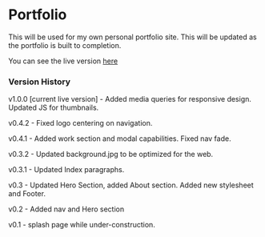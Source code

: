 Portfolio
=========

This will be used for my own personal portfolio site. This will be updated as the portfolio is built to completion.

You can see the live version [here](http://www.caleb-cox.com)

### Version History

v1.0.0 [current live version] - Added media queries for responsive design. Updated JS for thumbnails.

v0.4.2 - Fixed logo centering on navigation.

v0.4.1 - Added work section and modal capabilities. Fixed nav fade.

v0.3.2 - Updated background.jpg to be optimized for the web.

v0.3.1 - Updated Index paragraphs.

v0.3 - Updated Hero Section, added About section. Added new stylesheet and Footer.

v0.2 - Added nav and Hero section

v0.1 - splash page while under-construction.
